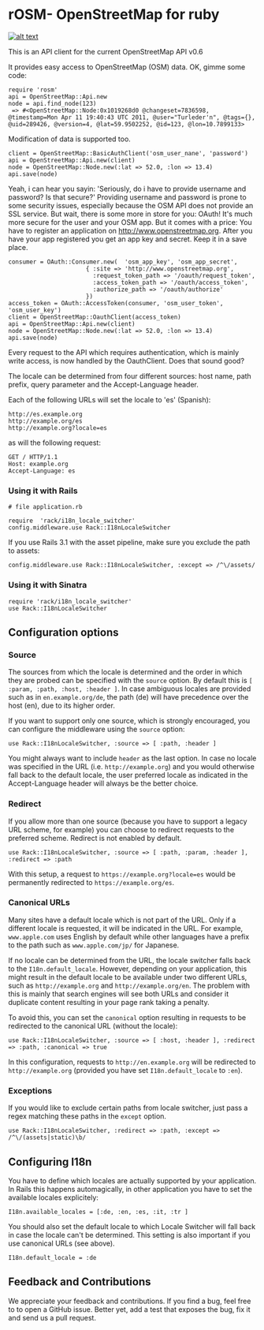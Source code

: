 # rOSM- OpenStreetMap for ruby

[![alt text][2]][1]

  [1]: http://travis-ci.org/#!/sozialhelden/rosm
  [2]: https://secure.travis-ci.org/sozialhelden/rosm.png

This is an API client for the current OpenStreetMap API v0.6

It provides easy access to OpenStreetMap (OSM) data. OK, gimme some code:

    require 'rosm'
    api = OpenStreetMap::Api.new
    node = api.find_node(123)
     => #<OpenStreetMap::Node:0x1019268d0 @changeset=7836598, @timestamp=Mon Apr 11 19:40:43 UTC 2011, @user="Turleder'n", @tags={}, @uid=289426, @version=4, @lat=59.9502252, @id=123, @lon=10.7899133>

Modification of data is supported too.

    client = OpenStreetMap::BasicAuthClient('osm_user_nane', 'password')
    api = OpenStreetMap::Api.new(client)
    node = OpenStreetMap::Node.new(:lat => 52.0, :lon => 13.4)
    api.save(node)

Yeah, i can hear you sayin: 'Seriously, do i have to provide username and password? Is that secure?' Providing username and password is prone to some security issues, especially because the OSM API does not provide an SSL service. But wait, there is some more in store for you: OAuth! It's much more secure for the user and your OSM app. But it comes with a price: You have to register an application on http://www.openstreetmap.org. After you have your app registered you get an app key and secret. Keep it in a save place.

    consumer = OAuth::Consumer.new(  'osm_app_key', 'osm_app_secret',
                          { :site => 'http://www.openstreetmap.org',
                            :request_token_path => '/oauth/request_token',
                            :access_token_path => '/oauth/access_token',
                            :authorize_path => '/oauth/authorize'
                          })
    access_token = OAuth::AccessToken(consumer, 'osm_user_token', 'osm_user_key')
    client = OpenStreetMap::OauthClient(access_token)
    api = OpenStreetMap::Api.new(client)
    node = OpenStreetMap::Node.new(:lat => 52.0, :lon => 13.4)
    api.save(node)

Every request to the API which requires authentication, which is mainly write access, is now handled by the OauthClient. Does that sound good?

The locale can be determined from four different sources: host name, path prefix, query parameter and the Accept-Language header.

Each of the following URLs will set the locale to 'es' (Spanish):

    http://es.example.org
    http://example.org/es
    http://example.org?locale=es

as will the following request:

    GET / HTTP/1.1
    Host: example.org
    Accept-Language: es


### Using it with Rails

    # file application.rb

    require  'rack/i18n_locale_switcher'
    config.middleware.use Rack::I18nLocaleSwitcher

If you use Rails 3.1 with the asset pipeline, make sure you exclude the path to assets:

    config.middleware.use Rack::I18nLocaleSwitcher, :except => /^\/assets/

### Using it with Sinatra

    require 'rack/i18n_locale_switcher'
    use Rack::I18nLocaleSwitcher


## Configuration options


### Source

The sources from which the locale is determined and the order in which they are probed can be specified with the `source` option. By default this is `[ :param, :path, :host, :header ]`. In case ambiguous locales are provided such as in `en.example.org/de`, the path (de) will have precedence over the host (en), due to its higher order.

If you want to support only one source, which is strongly encouraged, you can configure the middleware using the `source` option:

    use Rack::I18nLocaleSwitcher, :source => [ :path, :header ]

You might always want to include `header` as the last option. In case no locale was specified in the URL (i.e. `http://example.org`) and you would otherwise fall back to the default locale, the user preferred locale as indicated in the Accept-Language header will always be the better choice.


### Redirect

If you allow more than one source (because you have to support a legacy URL scheme, for example) you can choose to redirect requests to the preferred scheme. Redirect is not enabled by default.

    use Rack::I18nLocaleSwitcher, :source => [ :path, :param, :header ], :redirect => :path

With this setup, a request to `https://example.org?locale=es` would be permanently redirected to `https://example.org/es`.


### Canonical URLs

Many sites have a default locale which is not part of the URL. Only if a different locale is requested, it will be indicated in the URL. For example, `www.apple.com` uses English by default while other languages have a prefix to the path such as `www.apple.com/jp/` for Japanese.

If no locale can be determined from the URL, the locale switcher falls back to the `I18n.default_locale`. However, depending on your application, this might result in the default locale to be available under two different URLs, such as `http://example.org` and `http://example.org/en`. The problem with this is mainly that search engines will see both URLs and consider it duplicate content resulting in your page rank taking a penalty.

To avoid this, you can set the `canonical` option resulting in requests to be redirected to the canonical URL (without the locale):

    use Rack::I18nLocaleSwitcher, :source => [ :host, :header ], :redirect => :path, :canonical => true

In this configuration, requests to `http://en.example.org` will be redirected to `http://example.org` (provided you have set `I18n.default_locale` to `:en`).

### Exceptions

If you would like to exclude certain paths from locale switcher, just pass a regex matching these paths in the `except` option.

    use Rack::I18nLocaleSwitcher, :redirect => :path, :except => /^\/(assets|static)\b/


## Configuring I18n

You have to define which locales are actually supported by your application. In Rails this happens automagically, in other application you have to set the available locales explicitely:

    I18n.available_locales = [:de, :en, :es, :it, :tr ]

You should also set the default locale to which Locale Switcher will fall back in case the locale can't be determined. This setting is also important if you use canonical URLs (see above).

    I18n.default_locale = :de


## Feedback and Contributions

We appreciate your feedback and contributions. If you find a bug, feel free to to open a GitHub issue. Better yet, add a test that exposes the bug, fix it and send us a pull request.